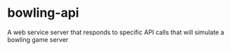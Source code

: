 # bowling-api

A web service server that responds to specific API calls that will simulate a bowling game server
